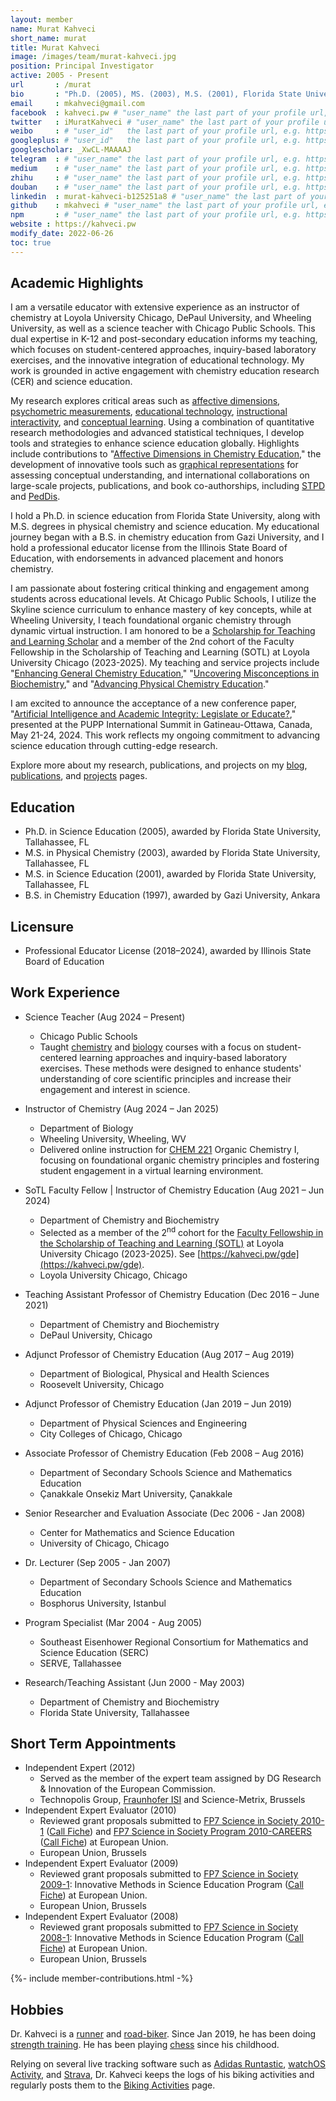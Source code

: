 ```yaml
---
layout: member
name: Murat Kahveci
short_name: murat
title: Murat Kahveci
image: /images/team/murat-kahveci.jpg
position: Principal Investigator
active: 2005 - Present
url       : /murat
bio       : "Ph.D. (2005), MS. (2003), M.S. (2001), Florida State University, Tallahassee, FL."
email     : mkahveci@gmail.com
facebook  : kahveci.pw # "user_name" the last part of your profile url, e.g. https://www.facebook.com/user_name
twitter   : iMuratKahveci # "user_name" the last part of your profile url, e.g. https://twitter.com/user_name
weibo     : # "user_id"   the last part of your profile url, e.g. https://www.weibo.com/user_id/profile?...
googleplus: # "user_id"   the last part of your profile url, e.g. https://plus.google.com/u/0/user_id
googlescholar: _XwCL-MAAAAJ
telegram  : # "user_name" the last part of your profile url, e.g. https://t.me/user_name
medium    : # "user_name" the last part of your profile url, e.g. https://medium.com/user_name
zhihu     : # "user_name" the last part of your profile url, e.g. https://www.zhihu.com/people/user_name
douban    : # "user_name" the last part of your profile url, e.g. https://www.douban.com/people/user_name
linkedin  : murat-kahveci-b125251a8 # "user_name" the last part of your profile url, e.g. https://www.linkedin.com/in/user_name
github    : mkahveci # "user_name" the last part of your profile url, e.g. https://github.com/user_name
npm       : # "user_name" the last part of your profile url, e.g. https://www.npmjs.com/~user_name
website : https://kahveci.pw
modify_date: 2022-06-26
toc: true
---
```


## Academic Highlights

I am a versatile educator with extensive experience as an instructor of chemistry at Loyola University Chicago, DePaul University, and Wheeling University, as well as a science teacher with Chicago Public Schools. This dual expertise in K-12 and post-secondary education informs my teaching, which focuses on student-centered approaches, inquiry-based laboratory exercises, and the innovative integration of educational technology. My work is grounded in active engagement with chemistry education research (CER) and science education.

My research explores critical areas such as [affective dimensions](/yfg), [psychometric measurements](/auh), [educational technology](/oux), [instructional interactivity](/jzl), and [conceptual learning](/ekj). Using a combination of quantitative research methodologies and advanced statistical techniques, I develop tools and strategies to enhance science education globally. Highlights include contributions to "[Affective Dimensions in Chemistry Education](/yfg)," the development of innovative tools such as [graphical representations](/drc) for assessing conceptual understanding, and international collaborations on large-scale projects, publications, and book co-authorships, including [STPD](/oyc) and [PedDis](/auh).

I hold a Ph.D. in science education from Florida State University, along with M.S. degrees in physical chemistry and science education. My educational journey began with a B.S. in chemistry education from Gazi University, and I hold a professional educator license from the Illinois State Board of Education, with endorsements in advanced placement and honors chemistry.

I am passionate about fostering critical thinking and engagement among students across educational levels. At Chicago Public Schools, I utilize the Skyline science curriculum to enhance mastery of key concepts, while at Wheeling University, I teach foundational organic chemistry through dynamic virtual instruction. I am honored to be a [Scholarship for Teaching and Learning Scholar](/gde) and a member of the 2nd cohort of the Faculty Fellowship in the Scholarship of Teaching and Learning (SOTL) at Loyola University Chicago (2023-2025). My teaching and service projects include "[Enhancing General Chemistry Education](/thr)," "[Uncovering Misconceptions in Biochemistry](/ewm)," and "[Advancing Physical Chemistry Education](/lhu)."

I am excited to announce the acceptance of a new conference paper, "[Artificial Intelligence and Academic Integrity: Legislate or Educate?](/snu)," presented at the PUPP International Summit in Gatineau-Ottawa, Canada, May 21-24, 2024. This work reflects my ongoing commitment to advancing science education through cutting-edge research.

Explore more about my research, publications, and projects on my [blog](/blog), [publications](/papers), and [projects](/projects) pages.


## Education

* Ph.D. in Science Education (2005), awarded by Florida State University, Tallahassee, FL
* M.S. in Physical Chemistry (2003), awarded by Florida State University, Tallahassee, FL
* M.S. in Science Education (2001), awarded by Florida State University, Tallahassee, FL
* B.S. in Chemistry Education (1997), awarded by Gazi University, Ankara

## Licensure

* Professional Educator License (2018–2024), awarded by Illinois State Board of Education

## Work Experience

* Science Teacher (Aug 2024 – Present)
  * Chicago Public Schools
  * Taught [chemistry](/sye) and [biology](/xhc) courses with a focus on student-centered learning approaches and inquiry-based laboratory exercises. These methods were designed to enhance students' understanding of core scientific principles and increase their engagement and interest in science.

* Instructor of Chemistry (Aug 2024 – Jan 2025)
  * Department of Biology
  * Wheeling University, Wheeling, WV
  * Delivered online instruction for [CHEM 221](/rga) Organic Chemistry I, focusing on foundational organic chemistry principles and fostering student engagement in a virtual learning environment.
  
* SoTL Faculty Fellow \| Instructor of Chemistry Education (Aug 2021 – Jun 2024)
  * Department of Chemistry and Biochemistry
  * Selected as a member of the 2<sup>nd</sup> cohort for the [Faculty Fellowship in the Scholarship of Teaching and Learning (SOTL)](https://www.luc.edu/fcip/awardsresearchopportunities/paidfacultyroles/scholarshipofteachingandlearningfacultyfellowsprogram/) at Loyola University Chicago (2023-2025). See 
    [https://kahveci.pw/gde](https://kahveci.pw/gde).
  * Loyola University Chicago, Chicago
* Teaching Assistant Professor of Chemistry Education (Dec 2016 – June 2021)
  * Department of Chemistry and Biochemistry
  * DePaul University, Chicago
* Adjunct Professor of Chemistry Education (Aug 2017 – Aug 2019)
  * Department of Biological, Physical and Health Sciences
  * Roosevelt University, Chicago
* Adjunct Professor of Chemistry Education (Jan 2019 – Jun 2019)
  * Department of Physical Sciences and Engineering
  * City Colleges of Chicago, Chicago  
* Associate Professor of Chemistry Education (Feb 2008 – Aug 2016)
  * Department of Secondary Schools Science and Mathematics Education
  * Çanakkale Onsekiz Mart University, Çanakkale
* Senior Researcher and Evaluation Associate (Dec 2006 - Jan 2008)
  * Center for Mathematics and Science Education
  * University of Chicago, Chicago
* Dr. Lecturer (Sep 2005 - Jan 2007)
  * Department of Secondary Schools Science and Mathematics Education
  * Bosphorus University, Istanbul
* Program Specialist (Mar 2004 - Aug 2005)
  * Southeast Eisenhower Regional Consortium for Mathematics and Science Education (SERC)
  * SERVE, Tallahassee
* Research/Teaching Assistant (Jun 2000 - May 2003)
  * Department of Chemistry and Biochemistry
  * Florida State University, Tallahassee

## Short Term Appointments

* Independent Expert (2012)
  * Served as the member of the expert team assigned by DG Research & Innovation of the European Commission.
  * Technopolis Group, [Fraunhofer ISI](https://www.isi.fraunhofer.de/en.html) and Science-Metrix, Brussels
* Independent Expert Evaluator (2010)
  * Reviewed grant proposals submitted to [FP7 Science in Society 2010-1](https://ec.europa.eu/research/participants/portal/desktop/sedia/opportunities/fp7/calls/fp7-science-in-society-2010-1.html) ([Call Fiche](pdfs/eu/FP7-SiS-2010-1-call.pdf)) and [FP7 Science in Society Program 2010-CAREERS](https://ec.europa.eu/research/participants/portal/desktop/sedia/opportunities/fp7/calls/fp7-science-in-society-2010-careers.html) ([Call Fiche](pdfs/eu/FP7-SiS-2010-1-CAREERS-call.pdf)) at European Union.
  * European Union, Brussels
* Independent Expert Evaluator (2009)
  * Reviewed grant proposals submitted to [FP7 Science in Society 2009-1](https://ec.europa.eu/research/participants/portal/desktop/sedia/opportunities/fp7/calls/fp7-science-in-society-2009-1.html): Innovative Methods in Science Education Program ([Call Fiche](pdfs/eu/FP7-SiS-2009-1-call.pdf)) at European Union.
  * European Union, Brussels
* Independent Expert Evaluator (2008)
  * Reviewed grant proposals submitted to [FP7 Science in Society 2008-1](https://ec.europa.eu/research/participants/portal/desktop/sedia/opportunities/fp7/calls/fp7-science-in-society-2008-1.html): Innovative Methods in Science Education Program ([Call Fiche](pdfs/eu/FP7-SiS-2008-1-call.pdf)) at European Union.
  * European Union, Brussels 

{%- include member-contributions.html -%}

## Hobbies

Dr. Kahveci is a [runner](https://twitter.com/iMuratKahveci/status/660367394221768704) and [road-biker](https://twitter.com/iMuratKahveci/status/1299728586673467392). Since Jan 2019, he has been doing [strength training](https://twitter.com/iMuratKahveci/status/1105646512334344192). He has been playing [chess](https://www.chess.com/member/affectivechess) since his childhood.

Relying on several live tracking software such as [Adidas Runtastic](https://www.runtastic.com), [watchOS Activity](https://apps.apple.com/us/app/activity/id1208224953), and [Strava](https://www.strava.com/), Dr. Kahveci keeps the logs of his biking activities and regularly posts them to the [Biking Activities](/biking) page.